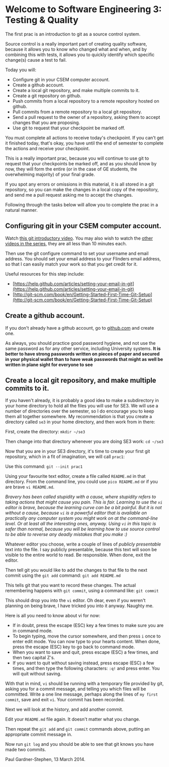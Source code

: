 Welcome to Software Engineering 3: Testing & Quality
====================================================

The first prac is an introduction to git as a source control system.

Source control is a really important part of creating quality software, because it allows you to know who changed what and when, and by combining this with tests, it allows you to quickly identify which specific change(s) cause a test to fail.

Today you will:
  * Configure git in your CSEM computer account.
  * Create a github account.
  * Create a local git repository, and make multiple commits to it.
  * Create a git repository on github.
  * Push commits from a local repository to a remote repository hosted on github.
  * Pull commits from a remote repository to a local git repository.
  * Send a pull request to the owner of a repository, asking them to accept changes that you are proposing.
  * Use git to request that your checkpoint be marked off.

You must complete all actions to receive today's checkpoint.  If you can't get it finished today, that's okay, you have until the end of semester to complete the actions and receive your checkpoint.

This is a really important prac, because you will continue to use git to request that your checkpoints be marked off, and as you should know by now, they will form the entire (or in the case of GE students, the overwhelming majority) of your final grade.

If you spot any errors or omissions in this material, it is all stored in a git repository, so you can make the changes in a local copy of the repository, and send me a pull request asking me to accept the changes.

Following through the tasks below will allow you to complete the prac in a natural manner.

Configuring git in your CSEM computer account.
----------------------------------------------

Watch [this git introductory video](http://git-scm.com/video/get-going).  You may also wish to watch the [other videos in the series](http://git-scm.com/videos), they are all less than 10 minutes each.

Then use the git configure command to set your username and email address.  You should set your email address to your Flinders email address, so that I can easily match your work so that you get credit for it.

Useful resources for this step include:
  * [https://help.github.com/articles/setting-your-email-in-git](https://help.github.com/articles/setting-your-email-in-git)
  * [http://git-scm.com/book/en/Getting-Started-First-Time-Git-Setup](http://git-scm.com/book/en/Getting-Started-First-Time-Git-Setup)

Create a github account.
------------------------

If you don't already have a github account, go to [github.com](http://github.com) and create one.

As always, you should practice good password hygiene, and not use the same password as for any other service, including University systems.  **It is better to have strong passwords written on pieces of paper and secured in your physical wallet than to have weak passwords that might as well be written in plane sight for everyone to see**

Create a local git repository, and make multiple commits to it.
---------------------------------------------------------------

If you haven't already, it is probably a good idea to make a subdirectory in your home directory to hold all the files you will use for SE3.  We will use a number of directories over the semester, so I do encourage you to keep them all together somewhere.  My recommendation is that you create a directory called `se3` in your home directory, and then work from in there:

First, create the directory: `mkdir ~/se3`

Then change into that directory whenever you are doing SE3 work:  `cd ~/se3`

Now that you are in your SE3 directory, it's time to create your first git repository, which in a fit of imagination, we will call `prac1`:

Use this command: `git --init prac1`

Using your favourite text editor, create a file called `README.md` in that directory.  From the command line, you could use `pico README.md` or if you are brave `vi README.md`.  

*Bravery has been called stupidity with a cause, where stupidity refers to taking actions that might cause you pain.  This is fair.  Learning to use the `vi` editor is brave, because the learning curve can be a bit painful.  But it is not without a cause, because `vi` is a powerful editor that is available on practically any computer system you might work on at the command-line level. Or at least all the interesting ones, anyway.  Using `vi` in this topic is safer than normal, because you will be learning how to use source control to be able to reverse any deadly mistakes that you make :)*

Whatever editor you choose, write a couple of lines of *publicly presentable* text into the file. I say publicly presentable, because this text will soon be visible to the entire world to read.  Be responsible.  When done, exit the editor.

Then tell git you would like to add the changes to that file to the next commit using the `git add` command:  `git add README.md`

This tells git that you want to record these changes.  The actual remembering happens with `git commit`, using a command like:  `git commit`

This should drop you into the `vi` editor.  Oh dear, even if you weren't planning on being brave, I have tricked you into it anyway.  Naughty me.

Here is all you need to know about vi for now:
  * If in doubt, press the escape (ESC) key a few times to make sure you are in command mode.
  * To begin typing, move the cursor somewhere, and then press `i` once to enter edit mode.  You can now type to your hearts content.  When done, press the escape (ESC) key to go back to command mode.
  * When you want to save and quit, press escape (ESC) a few times, and then two capital Z's.
  * If you want to quit without saving instead, press escape (ESC) a few times, and then type the following characters: `:q!` and press enter.  You will quit without saving.

With that in mind, `vi` should be running with a temporary file provided by git, asking you for a commit message, and telling you which files will be committed.  Write a one line message, perhaps along the lines of `my first commit`, save and exit `vi`.  Your commit has been recorded.

Next we will look at the history, and add another commit.

Edit your `README.md` file again.  It doesn't matter what you change.

Then repeat the `git add` and `git commit` commands above, putting an appropriate commit message in.

Now run `git log` and you should be able to see that git knows you have made two commits.

Paul Gardner-Stephen, 13 March 2014.
